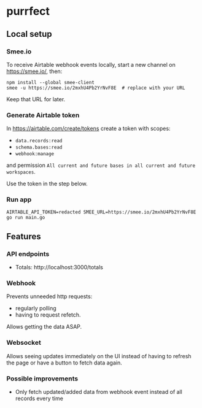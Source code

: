 # purrfect

## Local setup

### Smee.io

To receive Airtable webhook events locally, start a new channel on https://smee.io/, then:

    npm install --global smee-client
    smee -u https://smee.io/2mxhU4Pb2YrNvF8E  # replace with your URL

Keep that URL for later.

### Generate Airtable token

In https://airtable.com/create/tokens create a token with scopes:

 - `data.records:read`
 - `schema.bases:read`
 - `webhook:manage`

and permission `All current and future bases in all current and future workspaces`.

Use the token in the step below.

### Run app

    AIRTABLE_API_TOKEN=redacted SMEE_URL=https://smee.io/2mxhU4Pb2YrNvF8E go run main.go

## Features

### API endpoints

 - Totals: http://localhost:3000/totals

### Webhook

Prevents unneeded http requests:
- regularly polling
- having to request refetch.

Allows getting the data ASAP.

### Websocket

Allows seeing updates immediately on the UI instead of having to
refresh the page or have a button to fetch data again.

### Possible improvements

- Only fetch updated/added data from webhook event instead of all records every time